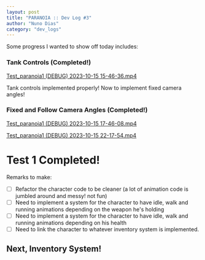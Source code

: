 ```yaml
---
layout: post
title: "PARANOIA :: Dev Log #3"
author: "Nuno Dias"
category: "dev_logs"
---
```

Some progress I wanted to show off today includes:

### Tank Controls (Completed!)

[Test\_paranoia1 (DEBUG) 2023-10-15 15-46-36.mp4](files\test_paranoia1-debug-2023-10-15-15-46-36.mp4)

Tank controls implemented properly! Now to implement fixed camera angles!

### Fixed and Follow Camera Angles (Completed!)

[Test\_paranoia1 (DEBUG) 2023-10-15 17-46-08.mp4](files\test_paranoia1-debug-2023-10-15-17-46-08.mp4)

[Test\_paranoia1 (DEBUG) 2023-10-15 22-17-54.mp4](files\test_paranoia1-debug-2023-10-15-22-17-54.mp4)

# Test 1 Completed!

Remarks to make:

- [ ] Refactor the character code to be cleaner (a lot of animation code is jumbled around and messy! not fun)   
- [ ] Need to implement a system for the character to have idle, walk and running animations depending on the weapon he's holding   
- [ ] Need to implement a system for the character to have idle, walk and running animations depending on his health   
- [ ] Need to link the character to whatever inventory system is implemented.

## Next, Inventory System!   
